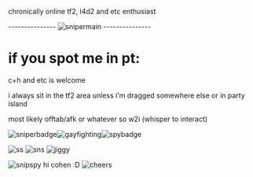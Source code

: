 chronically online tf2, l4d2 and etc enthusiast



--------------- ![snipermain](https://github.com/MellowAmaryllis/MellowAmaryllis/assets/166118914/1ce3526a-e0f4-4758-8185-558a880cc97c) ---------------

# if you spot me in pt:

c+h and etc is welcome

i always sit in the tf2 area unless i'm dragged somewhere else or in party island

most likely offtab/afk or whatever so w2i (whisper to interact)



![sniperbadge](https://github.com/MellowAmaryllis/MellowAmaryllis/assets/166118914/d17ea67e-2c1e-41eb-8498-9553db506623)![gayfighting](https://github.com/MellowAmaryllis/MellowAmaryllis/assets/166118914/bf10ede9-972c-493a-9c92-c0755c148801)![spybadge](https://github.com/MellowAmaryllis/MellowAmaryllis/assets/166118914/7b5ba415-46a9-4481-9edf-c1f6d644b577) 

![ss](https://github.com/MellowAmaryllis/MellowAmaryllis/assets/166118914/717229ca-fd9d-4c09-8bef-25620784a45b) ![sns](https://github.com/MellowAmaryllis/MellowAmaryllis/assets/166118914/b8f7ca61-dd92-44cc-9e26-5f053148b2af) ![jiggy](https://github.com/MellowAmaryllis/MellowAmaryllis/assets/166118914/a9cba2ff-4440-416d-9e12-c7ccc84f956d)

![snipspy](https://github.com/MellowAmaryllis/MellowAmaryllis/assets/166118914/bc0d59ae-0113-441e-bdfe-975efdaf72ba)
hi cohen :D ![cheers](https://github.com/MellowAmaryllis/MellowAmaryllis/assets/166118914/7e953d0d-d271-4a01-863e-c9b9ba35623b)

